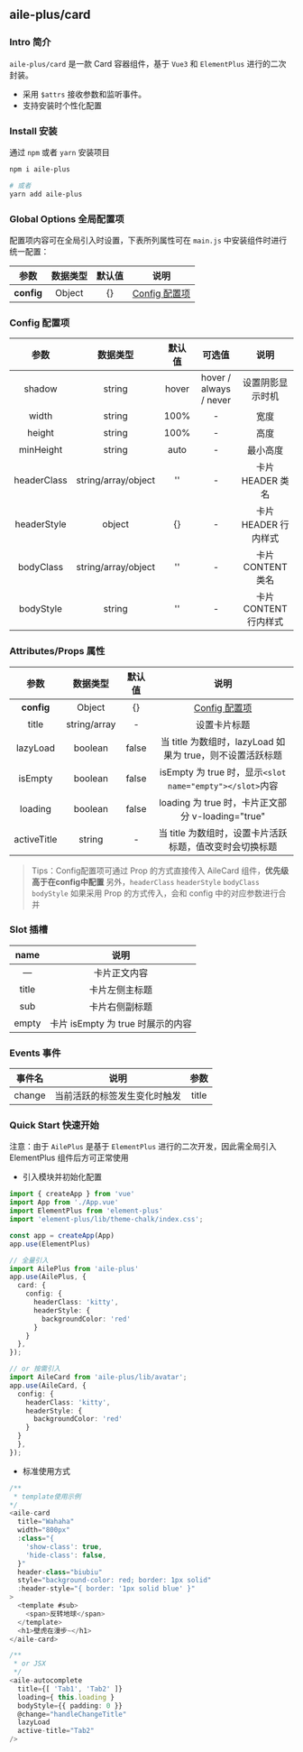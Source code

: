 ## aile-plus/card

### Intro 简介

`aile-plus/card` 是一款 Card 容器组件，基于 `Vue3` 和 `ElementPlus` 进行的二次封装。

- 采用 `$attrs` 接收参数和监听事件。
- 支持安装时个性化配置

### Install 安装

通过 `npm` 或者 `yarn` 安装项目

```bash
npm i aile-plus

# 或者
yarn add aile-plus
```

### Global Options 全局配置项

配置项内容可在全局引入时设置，下表所列属性可在 `main.js` 中安装组件时进行统一配置：

|    参数    | 数据类型 | 默认值 |              说明               |
| :--------: | :------: | :----: | :-----------------------------: |
| **config** |  Object  |   {}   | [Config 配置项](#Config-配置项) |

### Config 配置项

|    参数     |      数据类型       | 默认值 |         可选值         |         说明          |
| :---------: | :-----------------: | :----: | :--------------------: | :-------------------: |
|   shadow    |       string        | hover  | hover / always / never |   设置阴影显示时机    |
|    width    |       string        |  100%  |           -            |         宽度          |
|   height    |       string        |  100%  |           -            |         高度          |
|  minHeight  |       string        |  auto  |           -            |       最小高度        |
| headerClass | string/array/object |   ''   |           -            |   卡片 HEADER 类名    |
| headerStyle |       object        |   {}   |           -            | 卡片 HEADER 行内样式  |
|  bodyClass  | string/array/object |   ''   |           -            |   卡片 CONTENT 类名   |
|  bodyStyle  |       string        |   ''   |           -            | 卡片 CONTENT 行内样式 |

### Attributes/Props 属性

|    参数     |   数据类型   | 默认值 |                           说明                            |
| :---------: | :----------: | :----: | :-------------------------------------------------------: |
| **config**  |    Object    |   {}   |              [Config 配置项](#Config-配置项)              |
|    title    | string/array |   -    |                       设置卡片标题                        |
|  lazyLoad   |   boolean    | false  | 当 title 为数组时，lazyLoad 如果为 true，则不设置活跃标题 |
|   isEmpty   |   boolean    | false  | isEmpty 为 true 时，显示`<slot name="empty"></slot>`内容  |
|   loading   |   boolean    | false  |     loading 为 true 时，卡片正文部分 v-loading="true"     |
| activeTitle |    string    |   -    |  当 title 为数组时，设置卡片活跃标题，值改变时会切换标题  |

> Tips：Config配置项可通过 Prop 的方式直接传入 AileCard 组件，**优先级高于在config中配置**
> 另外，`headerClass` `headerStyle` `bodyClass` `bodyStyle` 如果采用 Prop 的方式传入，会和 config 中的对应参数进行合并

### Slot 插槽

| name  |               说明                |
| :---: | :-------------------------------: |
|   —   |           卡片正文内容            |
| title |          卡片左侧主标题           |
|  sub  |          卡片右侧副标题           |
| empty | 卡片 isEmpty 为 true 时展示的内容 |

### Events 事件

| 事件名 |             说明             | 参数  |
| :----: | :--------------------------: | :---: |
| change | 当前活跃的标签发生变化时触发 | title |

### Quick Start 快速开始

注意：由于 `AilePlus` 是基于 `ElementPlus` 进行的二次开发，因此需全局引入 ElementPlus 组件后方可正常使用

- 引入模块并初始化配置

```ts
import { createApp } from 'vue'
import App from './App.vue'
import ElementPlus from 'element-plus'
import 'element-plus/lib/theme-chalk/index.css';

const app = createApp(App)
app.use(ElementPlus)

// 全量引入
import AilePlus from 'aile-plus'
app.use(AilePlus, {
  card: {
    config: {
      headerClass: 'kitty',
      headerStyle: {
        backgroundColor: 'red'
      }
    }
  },
});

// or 按需引入
import AileCard from 'aile-plus/lib/avatar';
app.use(AileCard, {
  config: {
    headerClass: 'kitty',
    headerStyle: {
      backgroundColor: 'red'
    }
  }
  },
});
```

- 标准使用方式

```ts
/**
 * template使用示例
*/
<aile-card
  title="Wahaha"
  width="800px"
  :class="{
    'show-class': true,
    'hide-class': false,
  }"
  header-class="biubiu"
  style="background-color: red; border: 1px solid"
  :header-style="{ border: '1px solid blue' }"
>
  <template #sub>
    <span>反转地球</span>
  </template>
  <h1>壁虎在漫步~</h1>
</aile-card>

/**
 * or JSX
 */
<aile-autocomplete
  title={[ 'Tab1', 'Tab2' ]}
  loading={ this.loading }
  bodyStyle={{ padding: 0 }}
  @change="handleChangeTitle"
  lazyLoad
  active-title="Tab2"
/>
```
